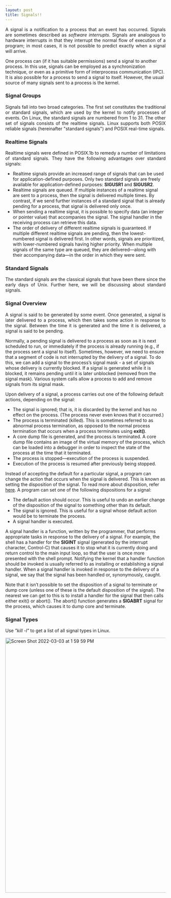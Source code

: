 ```yaml
---
layout: post
title: Signals!!
---
```


<p style="text-align:justify;">
A signal is a notification to a process that an event has occurred. Signals are sometimes described as <i>software interrupts</i>. Signals are analogous to hardware interrupts in that they interrupt the normal flow of execution of a program; in most cases, it is not possible to predict exactly when a signal will arrive.

One process can (if it has suitable permissions) send a signal to another process. In this use, signals can be employed as a synchronization technique, or even as a primitive form of interprocess communication (IPC). It is also possible for a process to send a signal to itself. However, the usual source of many signals sent to a process is the kernel.
</p>

<h3>Signal Groups</h3>

<p style="text-align:justify;">
Signals fall into two broad categories. The first set constitutes the traditional or standard signals, which are used by the kernel to notify processes of events. On Linux, the standard signals are numbered from 1 to 31. The other set of signals consists of the realtime signals. Linux supports both POSIX reliable signals (hereinafter "standard signals") and POSIX real-time signals.
</p>


<h3>Realtime Signals</h3>

<p style="text-align:justify;">
Realtime signals were defined in POSIX.1b to remedy a number of limitations of standard signals. They have the following advantages over standard signals:

<ul>
  <li>Realtime signals provide an increased range of signals that can be used for application-defined purposes.
  Only two standard signals are freely available for application-defined purposes: <b>SIGUSR1</b> and <b>SIGUSR2</b>.</li>
  <li>Realtime signals are queued. If multiple instances of a realtime signal are sent to a process, then the signal is delivered multiple times.
  By contrast, if we send further instances of a standard signal that is already pending for a process, that signal is delivered only once.</li>
  <li>When sending a realtime signal, it is possible to specify data (an integer or pointer value) that accompanies the signal.
  The signal handler in the receiving process can retrieve this data.</li>
  <li>The order of delivery of different realtime signals is guaranteed.
  If multiple different realtime signals are pending, then the lowest-numbered signal is delivered first.
  In other words, signals are prioritized, with lower-numbered signals having higher priority.
  When multiple signals of the same type are queued, they are delivered—along with their accompanying data—in the order in which they were sent.</li>
</ul>
</p>

<h3>Standard Signals</h3>
<p style="text-align:justify;">
The standard signals are the classical signals that have been there since the early days of Unix. Further here, we will be discussing about standard signals.
</p>

<h3>Signal Overview</h3>

<p style="text-align:justify;">
A signal is said to be generated by some event. Once generated, a signal is later delivered to a process, which then takes some action in response to the signal.
Between the time it is generated and the time it is delivered, a signal is said to be pending.

Normally, a pending signal is delivered to a process as soon as it is next scheduled to run, or immediately if the process is already running (e.g., if the process
sent a signal to itself). 
Sometimes, however, we need to ensure that a segment of code is not interrupted by the delivery of a signal.
To do this, we can add a signal to the process’s signal mask - a set of signals whose delivery is currently blocked.
If a signal is generated while it is blocked, it remains pending until it is later unblocked (removed from the signal mask).
Various system calls allow a process to add and remove signals from its signal mask.

Upon delivery of a signal, a process carries out one of the following default actions, depending on the signal:
<ul>
<li>The signal is ignored; that is, it is discarded by the kernel and has no effect on the process. (The process never even knows that it occurred.)</li>
  <li>The process is terminated (killed). This is sometimes referred to as abnormal process termination, as opposed to the normal process termination that occurs when a process terminates using <b>exit()</b>.</li>
  <li>A core dump file is generated, and the process is terminated.
  A core dump file contains an image of the virtual memory of the process, which can be loaded into a debugger in order to inspect the state of the process at the time that it terminated.
</li>
<li>The process is stopped—execution of the process is suspended.</li>
<li>Execution of the process is resumed after previously being stopped. </li>
</ul>

Instead of accepting the default for a particular signal, a program can change the action that occurs when the signal is delivered. This is known as setting the disposition of the signal. To read more about disposition, refer [here](https://man7.org/linux/man-pages/man7/signal.7.html). A program can set one of the following dispositions for a signal:
 <ul>
 <li>The default action should occur. This is useful to undo an earlier change of the disposition of the signal to something other than its default.</li>
  <li>The signal is ignored. This is useful for a signal whose default action would be to terminate the process.</li>
  <li>A signal handler is executed.</li>
</ul>

A signal handler is a function, written by the programmer, that performs appropriate tasks in response to the delivery of a signal. 
For example, the shell has a handler for the <b>SIGINT</b> signal (generated by the interrupt character, Control-C) that causes it to stop what it is currently doing and return control to the main input loop, so that the user is once more presented with the shell prompt.
Notifying the kernel that a handler function should be invoked is usually referred to as installing or establishing a signal handler. When a signal handler is invoked in response to the delivery of a signal, we say that the signal has been handled or, synonymously, caught.

Note that it isn’t possible to set the disposition of a signal to terminate or dump core (unless one of these is the default disposition of the signal).
The nearest we can get to this is to install a handler for the signal that then calls either exit() or abort(). The abort() function generates a <b>SIGABRT</b> signal for the process, which causes it to dump core and terminate.
</p>

<h3>Signal Types</h3>

<p style="text-align:justify;">
Use <i>"kill -l"</i> to get a list of all signal types in Linux.
</p>
<img width="799" alt="Screen Shot 2022-03-03 at 1 59 59 PM" src="https://user-images.githubusercontent.com/20038775/156660275-9841a92f-3610-4f9c-a1ed-c288c723d2a8.png">
